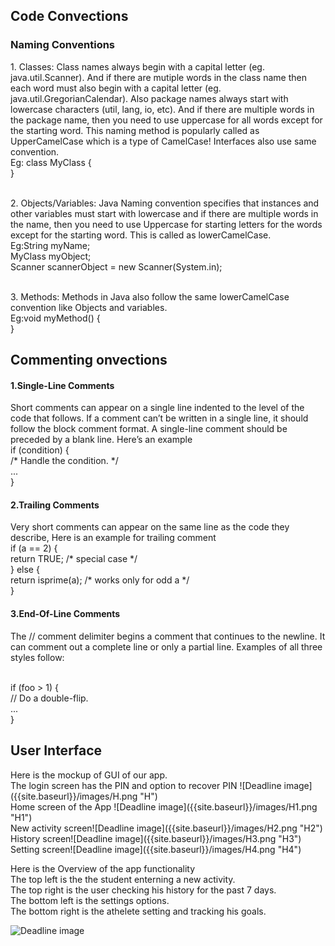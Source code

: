 <h2>Code Convections</h2>

<h3>Naming Conventions</h3>
 1. Classes:
Class names always begin with a capital letter (eg. java.util.Scanner). And if there are mutiple words in the class name then each word must also begin with a capital letter (eg. java.util.GregorianCalendar). Also package names always start with lowercase characters (util, lang, io, etc). And if there are multiple words in the package name, then you need to use uppercase for all words except for the starting word. This naming method is popularly called as UpperCamelCase which is a type of CamelCase! Interfaces also use same convention.
<br>Eg: class MyClass {
   <br>   }
   
 <br>2. Objects/Variables:
Java Naming convention specifies that instances and other variables must start with lowercase and if there are multiple words in the name, then you need to use Uppercase for starting letters for the words except for the starting word. This is called as lowerCamelCase.
<br>Eg:String myName;
  <br>    MyClass myObject;
  <br>    Scanner scannerObject = new Scanner(System.in);
 
 <br>3. Methods:
Methods in Java also follow the same lowerCamelCase convention like Objects and variables.
<br>Eg:void myMethod() {
 <br>     }
   
   
<h2>Commenting onvections</h2>
 
 <h4>1.Single-Line Comments</h4>
Short comments can appear on a single line indented to the level of the code that follows. If a
comment can’t be written in a single line, it should follow the block comment format. A single-line comment should be preceded by a blank line. Here’s an example
<br>if (condition) {
<br> /* Handle the condition. */
<br>...
<br>}

<h4>2.Trailing Comments</h4>
Very short comments can appear on the same line as the code they describe, Here is an example for trailing comment
<br>if (a == 2) {
<br> return TRUE; /* special case */
<br>} else {
<br> return isprime(a); /* works only for odd a */
<br>}

<h4>3.End-Of-Line Comments</h4>
The // comment delimiter begins a comment that continues to the newline. It can comment
out a complete line or only a partial line. Examples of all three styles follow:

<br>if (foo > 1) {
 <br>// Do a double-flip.
 <br>...
<br>}

<h2>User Interface</h2>
Here is the mockup of GUI of our app.
<br>The login screen has the PIN and option to recover PIN
![Deadline image]({{site.baseurl}}/images/H.png "H")
<br>Home screen of the App
![Deadline image]({{site.baseurl}}/images/H1.png "H1")
<br>New activity screen![Deadline image]({{site.baseurl}}/images/H2.png "H2")
<br>History screen![Deadline image]({{site.baseurl}}/images/H3.png "H3")
<br>Setting screen![Deadline image]({{site.baseurl}}/images/H4.png "H4")


Here is the Overview of the app functionality
<br>The top left is the the student enterning  a new activity.
<br>The top right is the user checking his history for the past 7 days.
<br>The bottom left is the settings options.
<br>The bottom right is the athelete setting and tracking his goals.

![Deadline image]({{site.baseurl}}/images/GUI.png "GUI")

  


